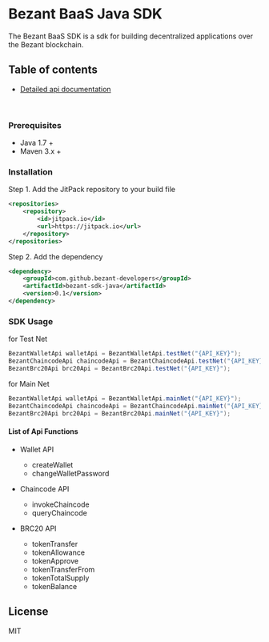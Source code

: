 # Bezant BaaS Java SDK

The Bezant BaaS SDK is a sdk for building decentralized applications over the Bezant blockchain.

## Table of contents

* [Detailed api documentation](https://github.com/bezant-developers/bezant-api-docs)

&nbsp;

### Prerequisites

* Java 1.7 +
* Maven 3.x +

### Installation 
Step 1. Add the JitPack repository to your build file
```xml
<repositories>
    <repository>
        <id>jitpack.io</id>
        <url>https://jitpack.io</url>
    </repository>
</repositories>
```
Step 2. Add the dependency
```xml
<dependency>
    <groupId>com.github.bezant-developers</groupId>
    <artifactId>bezant-sdk-java</artifactId>
    <version>0.1</version>
</dependency>
```

### SDK Usage
for Test Net
```java
BezantWalletApi walletApi = BezantWalletApi.testNet("{API_KEY}");
BezantChaincodeApi chaincodeApi = BezantChaincodeApi.testNet("{API_KEY}");
BezantBrc20Api brc20Api = BezantBrc20Api.testNet("{API_KEY}");
```

for Main Net
```java
BezantWalletApi walletApi = BezantWalletApi.mainNet("{API_KEY}");
BezantChaincodeApi chaincodeApi = BezantChaincodeApi.mainNet("{API_KEY}");
BezantBrc20Api brc20Api = BezantBrc20Api.mainNet("{API_KEY}");
```

#### List of Api Functions
- Wallet API
    - createWallet
    - changeWalletPassword
  
- Chaincode API
    - invokeChaincode
    - queryChaincode
    
- BRC20 API
    - tokenTransfer
    - tokenAllowance
    - tokenApprove
    - tokenTransferFrom
    - tokenTotalSupply
    - tokenBalance

## License
MIT
